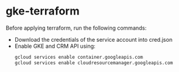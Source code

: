 # gke-terraform

Before applying terraform, run the following commands:
* Download the credentials of the service account into cred.json
* Enable GKE and CRM API using: 
    ```bash
    gcloud services enable container.googleapis.com
    gcloud services enable cloudresourcemanager.googleapis.com
    ```